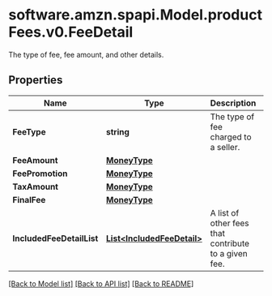 # software.amzn.spapi.Model.productFees.v0.FeeDetail
The type of fee, fee amount, and other details.

## Properties

Name | Type | Description | Notes
------------ | ------------- | ------------- | -------------
**FeeType** | **string** | The type of fee charged to a seller. | 
**FeeAmount** | [**MoneyType**](MoneyType.md) |  | 
**FeePromotion** | [**MoneyType**](MoneyType.md) |  | [optional] 
**TaxAmount** | [**MoneyType**](MoneyType.md) |  | [optional] 
**FinalFee** | [**MoneyType**](MoneyType.md) |  | 
**IncludedFeeDetailList** | [**List&lt;IncludedFeeDetail&gt;**](IncludedFeeDetail.md) | A list of other fees that contribute to a given fee. | [optional] 

[[Back to Model list]](../README.md#documentation-for-models) [[Back to API list]](../README.md#documentation-for-api-endpoints) [[Back to README]](../README.md)

